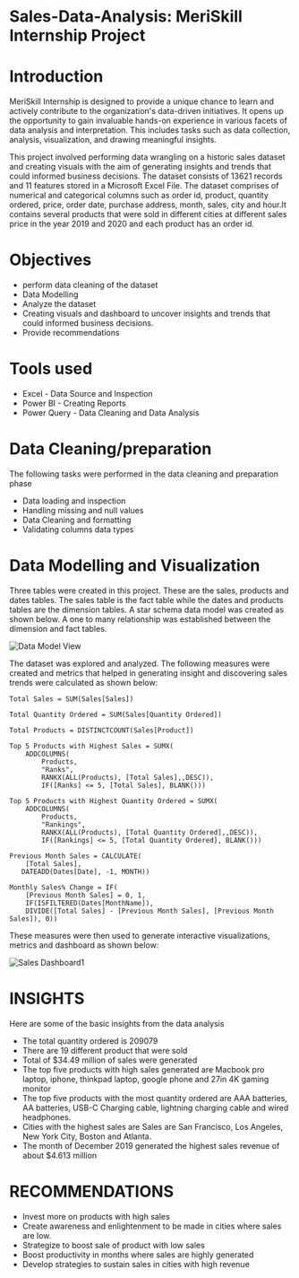 # Sales-Data-Analysis: MeriSkill Internship Project
# Introduction
MeriSkill Internship is designed to provide a unique chance to learn and actively contribute to the organization's data-driven initiatives. It opens up the opportunity to gain invaluable hands-on experience in various facets of data analysis and interpretation. This includes tasks such as data collection, analysis, visualization, and drawing meaningful insights.

This project involved performing data wrangling on a  historic sales dataset and creating visuals with the aim of generating insights and trends that could informed business decisions. The dataset consists of 13621 records and 11 features stored in a Microsoft Excel File. The dataset comprises of numerical and categorical columns such as order id, product, quantity ordered, price, order date, purchase address, month, sales, city and hour.It contains several products that were sold in different cities at different sales price in the year 2019 and 2020 and each product has an order id.
# Objectives
- perform data cleaning of the dataset
- Data Modelling
- Analyze the dataset
- Creating visuals and dashboard to uncover insights and trends that could informed business decisions.
- Provide recommendations
# Tools used
- Excel - Data Source and Inspection
- Power BI - Creating Reports
- Power Query - Data Cleaning and Data Analysis
# Data Cleaning/preparation
The following tasks were performed in the data cleaning and preparation phase
- Data loading and inspection
- Handling missing and null values
- Data Cleaning and formatting
- Validating columns data types
# Data Modelling and Visualization
Three tables were created in this project. These are the sales, products and dates tables. The sales table is the fact table while the dates and products tables are the dimension tables. A star schema data model was created as shown below. A one to many relationship was established between the dimension and fact tables.

![Data Model View](https://github.com/DannyRukks/Sales-Data-Analysis/assets/97890440/96bfdf15-d76a-4f32-89e2-9bd8eaabc6e3)

The dataset was explored and analyzed. The following measures were created and metrics that helped in generating insight and discovering sales trends were calculated as shown below:
```
Total Sales = SUM(Sales[Sales])
```
```
Total Quantity Ordered = SUM(Sales[Quantity Ordered])
```
```
Total Products = DISTINCTCOUNT(Sales[Product])
```
```
Top 5 Products with Highest Sales = SUMX(
    ADDCOLUMNS(
        Products,
        "Ranks",
        RANKX(ALL(Products), [Total Sales],,DESC)),
        IF([Ranks] <= 5, [Total Sales], BLANK()))
```
```
Top 5 Products with Highest Quantity Ordered = SUMX(
    ADDCOLUMNS(
        Products,
        "Rankings",
        RANKX(ALL(Products), [Total Quantity Ordered],,DESC)),
        IF([Rankings] <= 5, [Total Quantity Ordered], BLANK()))
```
```
Previous Month Sales = CALCULATE(
    [Total Sales],
   DATEADD(Dates[Date], -1, MONTH))
```
```
Monthly Sales% Change = IF(
    [Previous Month Sales] = 0, 1,
    IF(ISFILTERED(Dates[MonthName]),
    DIVIDE([Total Sales] - [Previous Month Sales], [Previous Month Sales]), 0))
```
These measures were then used to generate interactive visualizations, metrics and dashboard as shown below:

![Sales Dashboard1](https://github.com/DannyRukks/Sales-Data-Analysis/assets/97890440/7d60e37f-b412-4c0f-8ad2-72d73e5ca720)

# INSIGHTS
Here are some of the basic insights from the data analysis
- The total quantity ordered is 209079
- There are 19 different product that were sold
- Total of $34.49 million of sales were generated
- The top five products with high sales generated are Macbook pro laptop, iphone, thinkpad laptop, google phone and 27in 4K gaming monitor
- The top five products with the most quantity ordered are AAA batteries, AA batteries, USB-C Charging cable, lightning charging cable and wired headphones.
- Cities with the highest sales are Sales are San Francisco, Los Angeles, New York City, Boston and Atlanta.
- The month of December 2019 generated the highest sales revenue of about $4.613 million
# RECOMMENDATIONS
- Invest more on products with high sales
- Create awareness and enlightenment to be made in cities where sales are low.
- Strategize to boost sale of product with low sales
- Boost productivity in months where sales are highly generated
- Develop strategies to sustain sales in cities with high revenue
